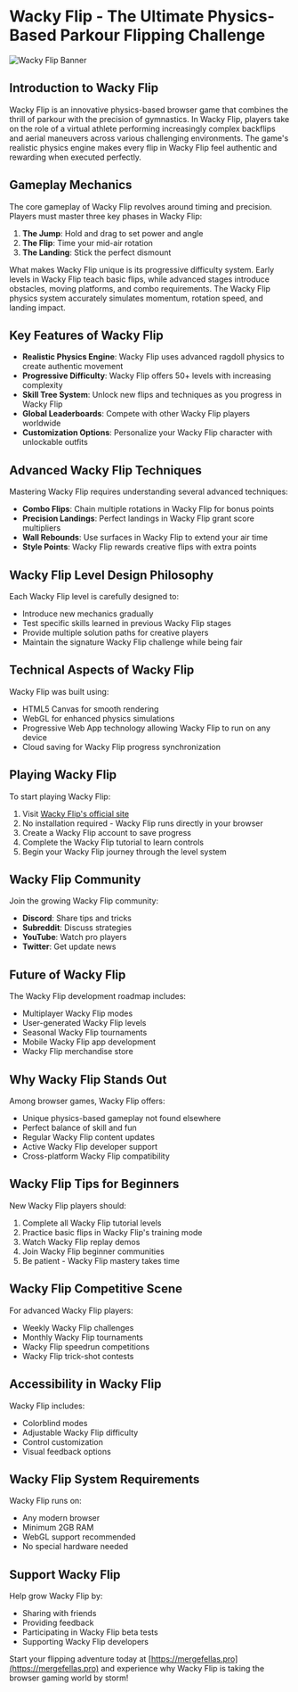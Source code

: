 # Wacky Flip - The Ultimate Physics-Based Parkour Flipping Challenge

![Wacky Flip Banner](https://www.wackyflip.pro/_next/image?url=%2Fimages%2Fhot_game%2Fwacky-flip.png&w=1920&q=75)

## Introduction to Wacky Flip

Wacky Flip is an innovative physics-based browser game that combines the thrill of parkour with the precision of gymnastics. In Wacky Flip, players take on the role of a virtual athlete performing increasingly complex backflips and aerial maneuvers across various challenging environments. The game's realistic physics engine makes every flip in Wacky Flip feel authentic and rewarding when executed perfectly.

## Gameplay Mechanics

The core gameplay of Wacky Flip revolves around timing and precision. Players must master three key phases in Wacky Flip:

1. &zwnj;**The Jump**&zwnj;: Hold and drag to set power and angle
2. &zwnj;**The Flip**&zwnj;: Time your mid-air rotation
3. &zwnj;**The Landing**&zwnj;: Stick the perfect dismount

What makes Wacky Flip unique is its progressive difficulty system. Early levels in Wacky Flip teach basic flips, while advanced stages introduce obstacles, moving platforms, and combo requirements. The Wacky Flip physics system accurately simulates momentum, rotation speed, and landing impact.

## Key Features of Wacky Flip

- &zwnj;**Realistic Physics Engine**&zwnj;: Wacky Flip uses advanced ragdoll physics to create authentic movement
- &zwnj;**Progressive Difficulty**&zwnj;: Wacky Flip offers 50+ levels with increasing complexity
- &zwnj;**Skill Tree System**&zwnj;: Unlock new flips and techniques as you progress in Wacky Flip
- &zwnj;**Global Leaderboards**&zwnj;: Compete with other Wacky Flip players worldwide
- &zwnj;**Customization Options**&zwnj;: Personalize your Wacky Flip character with unlockable outfits

## Advanced Wacky Flip Techniques

Mastering Wacky Flip requires understanding several advanced techniques:

- &zwnj;**Combo Flips**&zwnj;: Chain multiple rotations in Wacky Flip for bonus points
- &zwnj;**Precision Landings**&zwnj;: Perfect landings in Wacky Flip grant score multipliers
- &zwnj;**Wall Rebounds**&zwnj;: Use surfaces in Wacky Flip to extend your air time
- &zwnj;**Style Points**&zwnj;: Wacky Flip rewards creative flips with extra points

## Wacky Flip Level Design Philosophy

Each Wacky Flip level is carefully designed to:

- Introduce new mechanics gradually
- Test specific skills learned in previous Wacky Flip stages
- Provide multiple solution paths for creative players
- Maintain the signature Wacky Flip challenge while being fair

## Technical Aspects of Wacky Flip

Wacky Flip was built using:

- HTML5 Canvas for smooth rendering
- WebGL for enhanced physics simulations
- Progressive Web App technology allowing Wacky Flip to run on any device
- Cloud saving for Wacky Flip progress synchronization

## Playing Wacky Flip

To start playing Wacky Flip:

1. Visit [Wacky Flip's official site](https://mergefellas.pro)
2. No installation required - Wacky Flip runs directly in your browser
3. Create a Wacky Flip account to save progress
4. Complete the Wacky Flip tutorial to learn controls
5. Begin your Wacky Flip journey through the level system

## Wacky Flip Community

Join the growing Wacky Flip community:

- &zwnj;**Discord**&zwnj;: Share tips and tricks
- &zwnj;**Subreddit**&zwnj;: Discuss strategies
- &zwnj;**YouTube**&zwnj;: Watch pro players
- &zwnj;**Twitter**&zwnj;: Get update news

## Future of Wacky Flip

The Wacky Flip development roadmap includes:

- Multiplayer Wacky Flip modes
- User-generated Wacky Flip levels
- Seasonal Wacky Flip tournaments
- Mobile Wacky Flip app development
- Wacky Flip merchandise store

## Why Wacky Flip Stands Out

Among browser games, Wacky Flip offers:

- Unique physics-based gameplay not found elsewhere
- Perfect balance of skill and fun
- Regular Wacky Flip content updates
- Active Wacky Flip developer support
- Cross-platform Wacky Flip compatibility

## Wacky Flip Tips for Beginners

New Wacky Flip players should:

1. Complete all Wacky Flip tutorial levels
2. Practice basic flips in Wacky Flip's training mode
3. Watch Wacky Flip replay demos
4. Join Wacky Flip beginner communities
5. Be patient - Wacky Flip mastery takes time

## Wacky Flip Competitive Scene

For advanced Wacky Flip players:

- Weekly Wacky Flip challenges
- Monthly Wacky Flip tournaments
- Wacky Flip speedrun competitions
- Wacky Flip trick-shot contests

## Accessibility in Wacky Flip

Wacky Flip includes:

- Colorblind modes
- Adjustable Wacky Flip difficulty
- Control customization
- Visual feedback options

## Wacky Flip System Requirements

Wacky Flip runs on:

- Any modern browser
- Minimum 2GB RAM
- WebGL support recommended
- No special hardware needed

## Support Wacky Flip

Help grow Wacky Flip by:

- Sharing with friends
- Providing feedback
- Participating in Wacky Flip beta tests
- Supporting Wacky Flip developers

Start your flipping adventure today at [https://mergefellas.pro](https://mergefellas.pro) and experience why Wacky Flip is taking the browser gaming world by storm!
